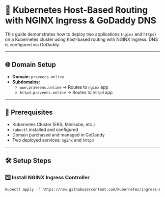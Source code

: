 # 🚀 Kubernetes Host-Based Routing with NGINX Ingress & GoDaddy DNS

This guide demonstrates how to deploy two applications (`nginx` and `httpd`) on a Kubernetes cluster using host-based routing with NGINX Ingress. DNS is configured via GoDaddy.

---

## 🌐 Domain Setup

- **Domain:** `praveens.online`
- **Subdomains:**
  - `www.praveens.online` → Routes to `nginx` app
  - `httpd.praveens.online` → Routes to `httpd` app

---

## 🧰 Prerequisites

- Kubernetes Cluster (EKS, Minikube, etc.)
- `kubectl` installed and configured
- Domain purchased and managed in GoDaddy
- Two deployed services: `nginx` and `httpd`

---

## 🛠️ Setup Steps

### 1️⃣ Install NGINX Ingress Controller

```bash
kubectl apply -f https://raw.githubusercontent.com/kubernetes/ingress-nginx/controller-v1.9.6/deploy/static/provider/cloud/deploy.yaml
